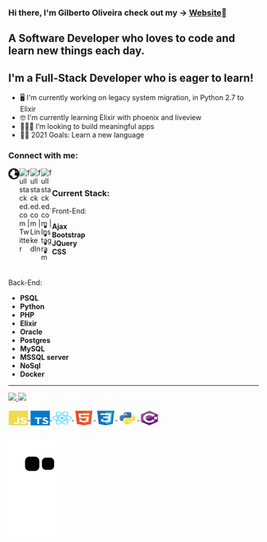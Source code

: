 
### Hi there, I'm Gilberto Oliveira check out my -> [Website]👋
## A Software Developer who loves to code and learn new things each day. 


## I'm a Full-Stack Developer who is eager to learn!
- 🖥 I'm currently working on legacy system migration, in Python 2.7 to Elixir
- 🤓 I'm currently learning Elixir with phoenix and liveview
- 👨🏻‍💻 I’m looking to build meaningful apps
- 🙌🏼 2021 Goals: Learn a new language




### Connect with me:

[<img align="left" alt="fullstacked.com" width="22px" src="https://raw.githubusercontent.com/iconic/open-iconic/master/svg/globe.svg" />][website]
[<img align="left" alt="fullstacked.com | Twitter" width="22px" src="https://cdn.jsdelivr.net/npm/simple-icons@v3/icons/twitter.svg" />][twitter]
[<img align="left" alt="fullstacked.com | LinkedIn" width="22px" src="https://cdn.jsdelivr.net/npm/simple-icons@v3/icons/linkedin.svg" />][linkedin]
[<img align="left" alt="fullstacked.com | Instagram" width="22px" src="https://cdn.jsdelivr.net/npm/simple-icons@v3/icons/instagram.svg" />][instagram]

<br />

### Current Stack: 

Front-End: 
- **Ajax** 
- **Bootstrap** 
- **JQuery** 
- **CSS** 
<br />

Back-End: 
- **PSQL** 
- **Python** 
- **PHP** 
- **Elixir**  
- **Oracle** 
- **Postgres** 
- **MySQL** 
- **MSSQL server** 
- **NoSql**
- **Docker**


---


[website]: https://pedebodes.github.io/
[twitter]: https://twitter.com/pedebodes
[instagram]: https://www.instagram.com/gilberto.inocencio/
[linkedin]: https://www.linkedin.com/in/gilberto-oliveira-97112119/








 <div>
  <a href="https://github.com/pedebodes">
  <img height="180em" src="https://github-readme-stats.vercel.app/api?username=pedebodes&show_icons=true&theme=dracula&include_all_commits=true&count_private=true"/>
  <img height="180em" src="https://github-readme-stats.vercel.app/api/top-langs/?username=pedebodes&layout=compact&langs_count=7&theme=dracula"/>
</div>
<div style="display: inline_block"><br>
  <img align="center" alt="Rafa-Js" height="30" width="40" src="https://raw.githubusercontent.com/devicons/devicon/master/icons/javascript/javascript-plain.svg">
  <img align="center" alt="Rafa-Ts" height="30" width="40" src="https://raw.githubusercontent.com/devicons/devicon/master/icons/typescript/typescript-plain.svg">
  <img align="center" alt="Rafa-React" height="30" width="40" src="https://raw.githubusercontent.com/devicons/devicon/master/icons/react/react-original.svg">
  <img align="center" alt="Rafa-HTML" height="30" width="40" src="https://raw.githubusercontent.com/devicons/devicon/master/icons/html5/html5-original.svg">
  <img align="center" alt="Rafa-CSS" height="30" width="40" src="https://raw.githubusercontent.com/devicons/devicon/master/icons/css3/css3-original.svg">
  <img align="center" alt="Rafa-Python" height="30" width="40" src="https://raw.githubusercontent.com/devicons/devicon/master/icons/python/python-original.svg">
  <img align="center" alt="Rafa-Csharp" height="30" width="40" src="https://raw.githubusercontent.com/devicons/devicon/master/icons/csharp/csharp-original.svg">
<!--   <img align="right" alt="Rafa-yoda" src="https://cdn.discordapp.com/attachments/795358919417397249/825430589581688872/hi.gif"> -->
</div>
  
  ##
 
<div> 
<!--   <a href="https://www.youtube.com/channel/UC_-uuuZbY0AAt9CViNzvc-Q" target="_blank"><img src="https://img.shields.io/badge/YouTube-FF0000?style=for-the-badge&logo=youtube&logoColor=white" target="_blank"></a>
  <a href="https://instagram.com/pedebodes" target="_blank"><img src="https://img.shields.io/badge/-Instagram-%23E4405F?style=for-the-badge&logo=instagram&logoColor=white" target="_blank"></a>
 	<a href="https://www.twitch.tv/pedebodes" target="_blank"><img src="https://img.shields.io/badge/Twitch-9146FF?style=for-the-badge&logo=twitch&logoColor=white" target="_blank"></a>
 <a href="https://discord.gg/G9GPg5SA75" target="_blank"><img src="https://img.shields.io/badge/Discord-7289DA?style=for-the-badge&logo=discord&logoColor=white" target="_blank"></a> 
  <a href = "mailto:contato@pedebodes.tech"><img src="https://img.shields.io/badge/-Gmail-%23333?style=for-the-badge&logo=gmail&logoColor=white" target="_blank"></a>
  <a href="https://www.linkedin.com/in/rafaella-ballerini-45875016a" target="_blank"><img src="https://img.shields.io/badge/-LinkedIn-%230077B5?style=for-the-badge&logo=linkedin&logoColor=white" target="_blank"></a>  -->
 
 </div>
 
<!--   ![Snake animation](https://github.com/pedebodes/pedebodes/blob/output/github-contribution-grid-snake.svg) -->
 
  ![Snake animation](https://github.com/rafaballerini/rafaballerini/blob/output/github-contribution-grid-snake.svg)
